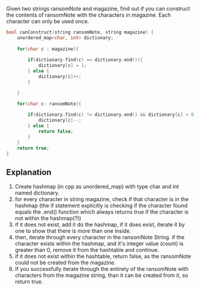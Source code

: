 Given two strings ransomNote and magazine, find out if you can construct the contents of ransomNote with the characters in magazine. Each character can only be used once.

```cpp
bool canConstruct(string ransomNote, string magazine) {
	unordered_map<char, int> dictionary;
	
	for(char c : magazine){
	
		if(dictionary.find(c) == dictionary.end()){
			dictionary[c] = 1;
		} else {
			dictionary[c]++;
		}

	}

	for(char c: ransomNote){
	
		if(dictionary.find(c) != dictionary.end() && dictionary[c] > 0){
			dictionary[c]--;
		} else {
			return false;
		}
	}
	return true;
}
```

## Explanation
1. Create hashmap (in cpp as unordered_map) with type char and int named dictionary.
2. for every character in string magazine, check if that character is in the hashmap (the if statement explicitly is checking if the character found equals the .end() function which always returns true if the character is not within the hashmap(?))
3. if it does not exist, add it do the hashmap, if it does exist, iterate it by one to show that there is more than one inside.
4. then, iterate through every character in the ransomNote String. if the character exists within the hashmap, and it's integer value (count) is greater than 0, remove it from the hashtable and continue. 
5. if it does not exist within the hashtable, return false, as the ransomNote could not be created from the magazine. 
6. If you successfully iterate through the entirety of the ransomNote with characters from the magazine string, than it can be created from it, so return true.